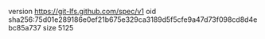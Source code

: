 version https://git-lfs.github.com/spec/v1
oid sha256:75d01e289186e0ef21b675e329ca3189d5f5cfe9a47d73f098cd8d4ebc85a737
size 5125
